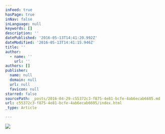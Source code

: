 ```yaml
---
inFeed: true
hasPage: true
inNav: false
inLanguage: null
keywords: []
description: ''
datePublished: '2016-05-13T14:41:20.992Z'
dateModified: '2016-05-13T14:41:15.946Z'
title: ''
author:
  - name: ''
    url: ''
authors: []
publisher:
  name: null
  domain: null
  url: null
  favicon: null
starred: false
sourcePath: _posts/2016-04-29-c55372c3-f875-4e81-bcfe-4ab6ecab6605.md
url: c55372c3-f875-4e81-bcfe-4ab6ecab6605/index.html
_type: Article

---
```

![](https://s3-us-west-2.amazonaws.com/the-grid-img/p/8e0940bb89d683ab68dfbceffc24d27be05b8fc6.jpg)